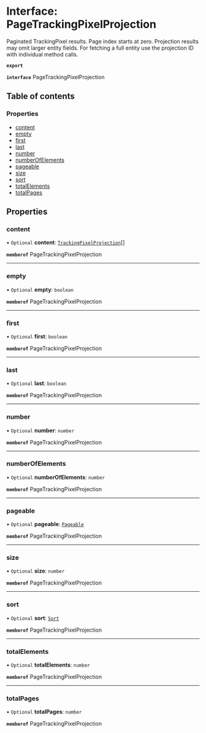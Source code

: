 # Interface: PageTrackingPixelProjection

Paginated TrackingPixel results. Page index starts at zero. Projection results may omit larger entity fields. For fetching a full entity use the projection ID with individual method calls.

**`export`**

**`interface`** PageTrackingPixelProjection

## Table of contents

### Properties

- [content](PageTrackingPixelProjection.md#content)
- [empty](PageTrackingPixelProjection.md#empty)
- [first](PageTrackingPixelProjection.md#first)
- [last](PageTrackingPixelProjection.md#last)
- [number](PageTrackingPixelProjection.md#number)
- [numberOfElements](PageTrackingPixelProjection.md#numberofelements)
- [pageable](PageTrackingPixelProjection.md#pageable)
- [size](PageTrackingPixelProjection.md#size)
- [sort](PageTrackingPixelProjection.md#sort)
- [totalElements](PageTrackingPixelProjection.md#totalelements)
- [totalPages](PageTrackingPixelProjection.md#totalpages)

## Properties

### content

• `Optional` **content**: [`TrackingPixelProjection`](TrackingPixelProjection.md)[]

**`memberof`** PageTrackingPixelProjection

___

### empty

• `Optional` **empty**: `boolean`

**`memberof`** PageTrackingPixelProjection

___

### first

• `Optional` **first**: `boolean`

**`memberof`** PageTrackingPixelProjection

___

### last

• `Optional` **last**: `boolean`

**`memberof`** PageTrackingPixelProjection

___

### number

• `Optional` **number**: `number`

**`memberof`** PageTrackingPixelProjection

___

### numberOfElements

• `Optional` **numberOfElements**: `number`

**`memberof`** PageTrackingPixelProjection

___

### pageable

• `Optional` **pageable**: [`Pageable`](Pageable.md)

**`memberof`** PageTrackingPixelProjection

___

### size

• `Optional` **size**: `number`

**`memberof`** PageTrackingPixelProjection

___

### sort

• `Optional` **sort**: [`Sort`](Sort.md)

**`memberof`** PageTrackingPixelProjection

___

### totalElements

• `Optional` **totalElements**: `number`

**`memberof`** PageTrackingPixelProjection

___

### totalPages

• `Optional` **totalPages**: `number`

**`memberof`** PageTrackingPixelProjection
